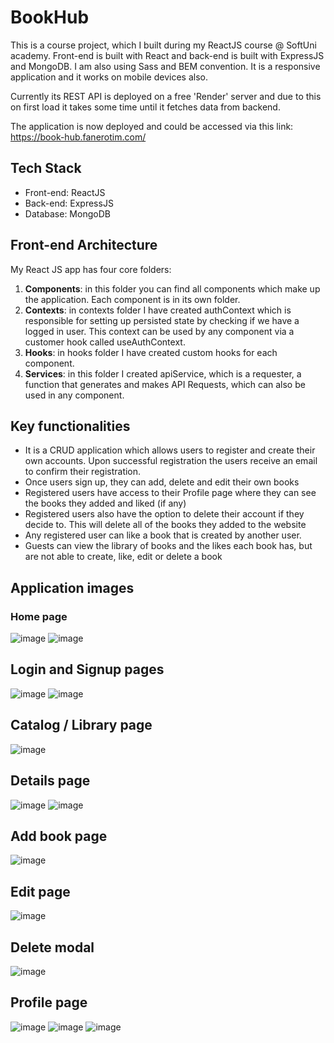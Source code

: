 # BookHub

This is a course project, which I built during my ReactJS course @ SoftUni academy. Front-end is built with React and back-end is built with ExpressJS and MongoDB. I am also using Sass and BEM convention. It is a responsive application and it works on mobile devices also.

Currently its REST API is deployed on a free 'Render' server and due to this on first load it takes some time until it fetches data from backend.

The application is now deployed and could be accessed via this link:
https://book-hub.fanerotim.com/

## Tech Stack
- Front-end: ReactJS
- Back-end: ExpressJS
- Database: MongoDB

## Front-end Architecture

My React JS app has four core folders:

1. **Components**: in this folder you can find all components which make up the application. Each component is in its own folder.  
2. **Contexts**: in contexts folder I have created authContext which is responsible for setting up persisted state by checking if we have a logged in user. This context can be used by any component via a customer hook called useAuthContext.
3. **Hooks**: in hooks folder I have created custom hooks for each component. 
4. **Services**: in this folder I created apiService, which is a requester, a function that generates and makes API Requests, which can also be used in any component.  

## Key functionalities

- It is a CRUD application which allows users to register and create their own accounts. Upon successful registration the users receive an email to confirm their registration. 
- Once users sign up, they can add, delete and edit their own books
- Registered users have access to their Profile page where they can see the books they added and liked (if any)
- Registered users also have the option to delete their account if they decide to. This will delete all of the books they added to the website
- Any registered user can like a book that is created by another user. 
- Guests can view the library of books and the likes each book has, but are not able to create, like, edit or delete a book

## Application images

### Home page
![image](https://github.com/user-attachments/assets/127c162b-a0ad-43ef-a744-5ca93656ac80)
![image](https://github.com/user-attachments/assets/736d2235-320a-4bda-9de3-3b1a9cfb1e50)

## Login and Signup pages
![image](https://github.com/user-attachments/assets/0dc7ab98-66aa-4cd8-980c-713a7e5b5bf2)
![image](https://github.com/user-attachments/assets/8dba6b9a-158e-4a8f-a811-8c02cf81bc6e)

## Catalog / Library page
![image](https://github.com/user-attachments/assets/153e49e7-6f78-40f2-97ee-b9ec5640cc06)

## Details page
![image](https://github.com/user-attachments/assets/35fab10d-5adc-44fc-8c15-2f6739b5bed8)
![image](https://github.com/user-attachments/assets/5bc505b6-1ad0-45ad-bc28-c6c52aef13ba)

## Add book page
![image](https://github.com/user-attachments/assets/521c6457-2d86-41e7-812f-dfef1a85f42b)

## Edit page
![image](https://github.com/user-attachments/assets/120c6798-9600-4d8b-b5fa-32cb06d7cebd)

## Delete modal
![image](https://github.com/user-attachments/assets/fe6d5aeb-a4cf-4ccb-a0c9-1ff8d1d47dcb)

## Profile page
![image](https://github.com/user-attachments/assets/7e49d265-590a-4fff-b184-09319a27c24d)
![image](https://github.com/user-attachments/assets/c919dedf-85ce-4a80-a001-9b715feca606)
![image](https://github.com/user-attachments/assets/acfaf348-0c99-47b2-9304-c67dfc401f5d)

